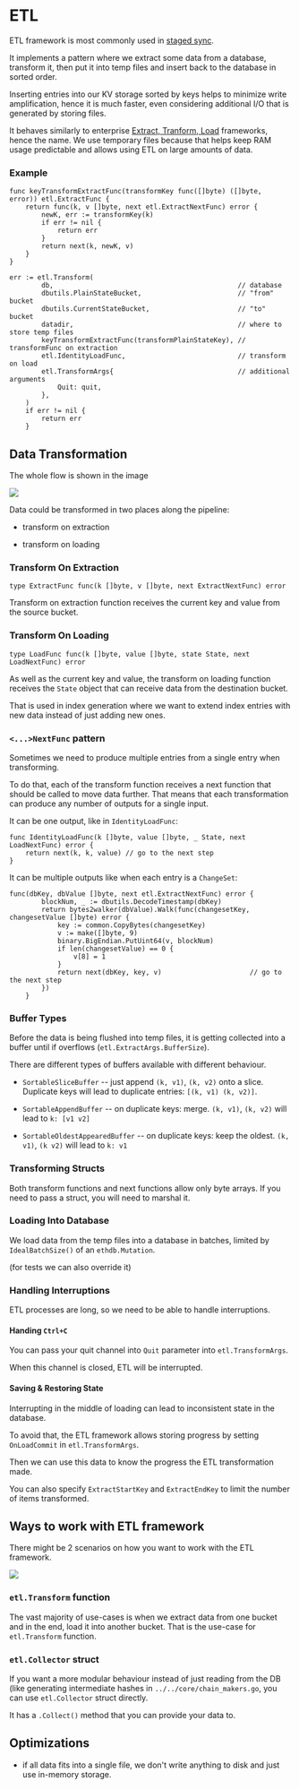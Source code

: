 # ETL
ETL framework is most commonly used in [staged sync](https://github.com/erigontech/erigon/blob/devel/eth/stagedsync/README.md).

It implements a pattern where we extract some data from a database, transform it,
then put it into temp files and insert back to the database in sorted order.

Inserting entries into our KV storage sorted by keys helps to minimize write
amplification, hence it is much faster, even considering additional I/O that
is generated by storing files.

It behaves similarly to enterprise [Extract, Tranform, Load](https://en.wikipedia.org/wiki/Extract,_transform,_load) frameworks, hence the name.
We use temporary files because that helps keep RAM usage predictable and allows
using ETL on large amounts of data.

### Example

```
func keyTransformExtractFunc(transformKey func([]byte) ([]byte, error)) etl.ExtractFunc {
	return func(k, v []byte, next etl.ExtractNextFunc) error {
		newK, err := transformKey(k)
		if err != nil {
			return err
		}
		return next(k, newK, v)
	}
}

err := etl.Transform(
		db,                                              // database 
		dbutils.PlainStateBucket,                        // "from" bucket
		dbutils.CurrentStateBucket,                      // "to" bucket
		datadir,                                         // where to store temp files
		keyTransformExtractFunc(transformPlainStateKey), // transformFunc on extraction
		etl.IdentityLoadFunc,                            // transform on load
		etl.TransformArgs{                               // additional arguments
			Quit: quit,
		},
	)
	if err != nil {
		return err
	}

```

## Data Transformation

The whole flow is shown in the image 

![](./ETL.png)

Data could be transformed in two places along the pipeline:

* transform on extraction

* transform on loading

### Transform On Extraction

`type ExtractFunc func(k []byte, v []byte, next ExtractNextFunc) error`

Transform on extraction function receives the current key and value from the
source bucket.

### Transform On Loading

`type LoadFunc func(k []byte, value []byte, state State, next LoadNextFunc) error`

As well as the current key and value, the transform on loading function
receives the `State` object that can receive data from the destination bucket.

That is used in index generation where we want to extend index entries with new
data instead of just adding new ones.

### `<...>NextFunc` pattern

Sometimes we need to produce multiple entries from a single entry when
transforming.

To do that, each of the transform function receives a next function that should
be called to move data further. That means that each transformation can produce
any number of outputs for a single input.

It can be one output, like in `IdentityLoadFunc`:

```
func IdentityLoadFunc(k []byte, value []byte, _ State, next LoadNextFunc) error {
	return next(k, k, value) // go to the next step
}
```

It can be multiple outputs like when each entry is a `ChangeSet`:

```
func(dbKey, dbValue []byte, next etl.ExtractNextFunc) error {
		blockNum, _ := dbutils.DecodeTimestamp(dbKey)
		return bytes2walker(dbValue).Walk(func(changesetKey, changesetValue []byte) error {
			key := common.CopyBytes(changesetKey)
			v := make([]byte, 9)
			binary.BigEndian.PutUint64(v, blockNum)
			if len(changesetValue) == 0 {
				v[8] = 1
			}
			return next(dbKey, key, v)                      // go to the next step
		})
	}
```

### Buffer Types

Before the data is being flushed into temp files, it is getting collected into
a buffer until if overflows (`etl.ExtractArgs.BufferSize`).

There are different types of buffers available with different behaviour.

* `SortableSliceBuffer` -- just append `(k, v1)`, `(k, v2)` onto a slice. Duplicate keys
    will lead to duplicate entries: `[(k, v1) (k, v2)]`.

* `SortableAppendBuffer` -- on duplicate keys: merge. `(k, v1)`, `(k, v2)`
    will lead to `k: [v1 v2]`

* `SortableOldestAppearedBuffer` -- on duplicate keys: keep the oldest. `(k,
    v1)`, `(k v2)` will lead to `k: v1`

### Transforming Structs 

Both transform functions and next functions allow only byte arrays.
If you need to pass a struct, you will need to marshal it.

### Loading Into Database

We load data from the temp files into a database in batches, limited by
`IdealBatchSize()` of an `ethdb.Mutation`.

(for tests we can also override it)

### Handling Interruptions

ETL processes are long, so we need to be able to handle interruptions.

#### Handing `Ctrl+C`

You can pass your quit channel into `Quit` parameter into `etl.TransformArgs`.

When this channel is closed, ETL will be interrupted.

#### Saving & Restoring State

Interrupting in the middle of loading can lead to inconsistent state in the
database.

To avoid that, the ETL framework allows storing progress by setting `OnLoadCommit` in `etl.TransformArgs`.

Then we can use this data to know the progress the ETL transformation made.

You can also specify `ExtractStartKey` and `ExtractEndKey` to limit the number
of items transformed.

## Ways to work with ETL framework

There might be 2 scenarios on how you want to work with the ETL framework.

![](./ETL-collector.png)

### `etl.Transform` function

The vast majority of use-cases is when we extract data from one bucket and in
the end, load it into another bucket. That is the use-case for `etl.Transform`
function.

### `etl.Collector` struct

If you want a more modular behaviour instead of just reading from the DB (like
generating intermediate hashes in `../../core/chain_makers.go`, you can use
`etl.Collector` struct directly.

It has a `.Collect()` method that you can provide your data to.


## Optimizations

* if all data fits into a single file, we don't write anything to disk and just
    use in-memory storage.
